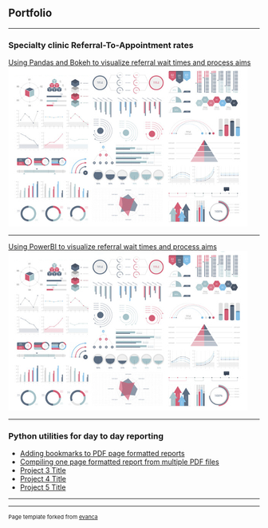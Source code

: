 ## Portfolio

---

### Specialty clinic Referral-To-Appointment rates 

[Using Pandas and Bokeh to visualize referral wait times and process aims](/sample_page)
<img src="images/dummy_thumbnail.jpg?raw=true"/>

---
[Using PowerBI to visualize referral wait times and process aims](/pdf/sample_presentation.pdf)
<img src="images/dummy_thumbnail.jpg?raw=true"/>

---

### Python utilities for day to day reporting

- [Adding bookmarks to PDF page formatted reports](http://example.com/)
- [Compiling one page formatted report from multiple PDF files](http://example.com/)
- [Project 3 Title](http://example.com/)
- [Project 4 Title](http://example.com/)
- [Project 5 Title](http://example.com/)

---




---
<p style="font-size:11px">Page template forked from <a href="https://github.com/evanca/quick-portfolio">evanca</a></p>
<!-- Remove above link if you don't want to attibute -->
